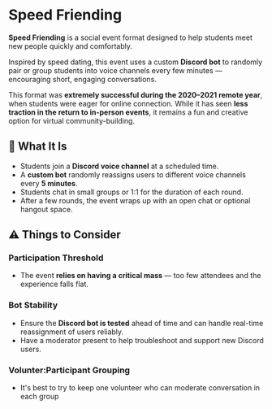 # Speed Friending

**Speed Friending** is a social event format designed to help students meet new people quickly and comfortably.

Inspired by speed dating, this event uses a custom **Discord bot** to randomly pair or group students into voice channels every few minutes — encouraging short, engaging conversations.

This format was **extremely successful during the 2020–2021 remote year**, when students were eager for online connection. While it has seen **less traction in the return to in-person events**, it remains a fun and creative option for virtual community-building.

## 🧩 What It Is

- Students join a **Discord voice channel** at a scheduled time.
- A **custom bot** randomly reassigns users to different voice channels every **5 minutes**.
- Students chat in small groups or 1:1 for the duration of each round.
- After a few rounds, the event wraps up with an open chat or optional hangout space.

## ⚠️ Things to Consider

### Participation Threshold

- The event **relies on having a critical mass** — too few attendees and the experience falls flat.

### Bot Stability

- Ensure the **Discord bot is tested** ahead of time and can handle real-time reassignment of users reliably.
- Have a moderator present to help troubleshoot and support new Discord users.

### Volunter:Participant Grouping

- It's best to try to keep one volunteer who can moderate conversation in each group
